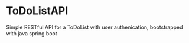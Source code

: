 # ToDoListAPI
Simple RESTful API for a ToDoList with user authenication, bootstrapped with java spring boot
